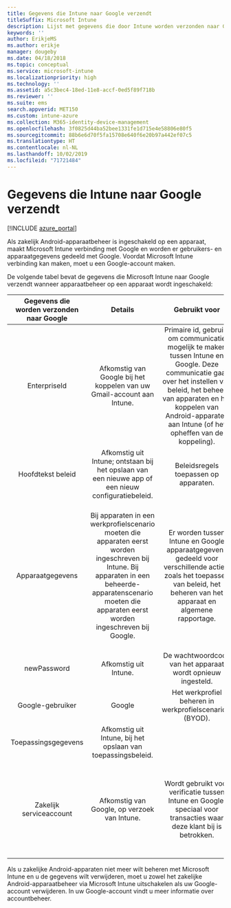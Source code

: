 ```yaml
---
title: Gegevens die Intune naar Google verzendt
titleSuffix: Microsoft Intune
description: Lijst met gegevens die door Intune worden verzonden naar Google.
keywords: ''
author: ErikjeMS
ms.author: erikje
manager: dougeby
ms.date: 04/18/2018
ms.topic: conceptual
ms.service: microsoft-intune
ms.localizationpriority: high
ms.technology: ''
ms.assetid: a5c3bec4-18ed-11e8-accf-0ed5f89f718b
ms.reviewer: ''
ms.suite: ems
search.appverid: MET150
ms.custom: intune-azure
ms.collection: M365-identity-device-management
ms.openlocfilehash: 3f0825d44ba52bee1331fe1d715e4e58806e80f5
ms.sourcegitcommit: 88b6e6d70f5fa15708e640f6e20b97a442ef07c5
ms.translationtype: HT
ms.contentlocale: nl-NL
ms.lasthandoff: 10/02/2019
ms.locfileid: "71721484"
---
```

# <a name="data-intune-sends-to-google"></a>Gegevens die Intune naar Google verzendt

[!INCLUDE [azure_portal](../includes/azure_portal.md)]

Als zakelijk Android-apparaatbeheer is ingeschakeld op een apparaat, maakt Microsoft Intune verbinding met Google en worden er gebruikers- en apparaatgegevens gedeeld met Google. Voordat Microsoft Intune verbinding kan maken, moet u een Google-account maken.

De volgende tabel bevat de gegevens die Microsoft Intune naar Google verzendt wanneer apparaatbeheer op een apparaat wordt ingeschakeld:


| Gegevens die worden verzonden naar Google | Details | Gebruikt voor | Voorbeeld |
|:---:|:---:|:---:|:---:|
| EnterpriseId | Afkomstig van Google bij het koppelen van uw Gmail-account aan Intune. | Primaire id, gebruikt om communicatie mogelijk te maken tussen Intune en Google.  Deze communicatie gaat over het instellen van beleid, het beheer van apparaten en het koppelen van Android-apparaten aan Intune (of het opheffen van de koppeling). | Unieke id. Voorbeeldnotatie: LC04eik8a6 |
| Hoofdtekst beleid | Afkomstig uit Intune; ontstaan bij het opslaan van een nieuwe app of een nieuw configuratiebeleid. | Beleidsregels toepassen op apparaten. | Dit is een verzameling van alle geconfigureerde instellingen voor een toepassing of configuratiebeleid. Dit kan klantinformatie bevatten als dit wordt geleverd als onderdeel van een beleid, zoals netwerknamen, toepassingsnamen en app-specifieke instellingen. |
| Apparaatgegevens | Bij apparaten in een werkprofielscenario moeten die apparaten eerst worden ingeschreven bij Intune. Bij apparaten in een beheerde-apparatenscenario moeten die apparaten eerst worden ingeschreven bij Google. | Er worden tussen Intune en Google apparaatgegevens gedeeld voor verschillende acties, zoals het toepassen van beleid, het beheren van het apparaat en algemene rapportage. | **De unieke id die de apparaatnaam vertegenwoordigt.** Voorbeeld: enterprises/LC04ebru7b/devices/3592d971168f9ae4<br>**De unieke id die de gebruikersnaam vertegenwoordigt.** Voorbeeld: Enterprises/LC04ebru7b/users/116838519924207449711<br>**Apparaatstatus.** Voorbeelden: Actief, Uitgeschakeld, Wordt ingericht.<br>**Nalevingsstatussen.** Voorbeelden: Instelling wordt niet ondersteund, Vereiste apps ontbreken<br>**Software-informatie.** Voorbeelden: softwareversies en patchniveau.<br>**Netwerkinformatie.** Voorbeelden: IMEI, MEID, WifiMacAddress<br>**Apparaatinstellingen.** Voorbeelden: Informatie over de versleutelingsniveaus en of op apparaten onbekende apps zijn toegestaan.<br> Hieronder vindt u een voorbeeld van een JSON-bericht. |
| newPassword | Afkomstig uit Intune. | De wachtwoordcode van het apparaat wordt opnieuw ingesteld. | De tekenreeks die het nieuwe wachtwoord vertegenwoordigt. |
| Google-gebruiker | Google | Het werkprofiel beheren in werkprofielscenario's (BYOD). | De unieke id die het gekoppelde Gmail-account vertegenwoordigt. Voorbeeld: 114223373813435875042 |
| Toepassingsgegevens | Afkomstig uit Intune, bij het opslaan van toepassingsbeleid. |  | Tekenreeks voor naam van toepassing. Voorbeeld: app:com.microsoft.windowsintune.companyportal |
| Zakelijk serviceaccount | Afkomstig van Google, op verzoek van Intune. | Wordt gebruikt voor verificatie tussen Intune en Google, speciaal voor transacties waar deze klant bij is betrokken. | Er zijn verschillende onderdelen:<br> **Ondernemings-id**: eerder beschreven.<br>**UPN**: gegenereerde UPN, gebruikt voor verificatie namens de klant.<br>Voorbeeld: w49d77900526190e26708c31c9e8a0@pfwp-commicrosoftonedfmdm2.google.com.iam.gserviceaccount.com<br>**Sleutel**: Op basis van Base64 versleutelde blob, gebruikt in verificatieaanvragen en versleuteld opgeslagen in de service. De blob ziet er als volgt uit:<br> De unieke id die de sleutel van de klant vertegenwoordigt<br>Voorbeeld: a70d4d53eefbd781ce7ad6a6495c65eb15e74f1f |


Als u zakelijke Android-apparaten niet meer wilt beheren met Microsoft Intune en u de gegevens wilt verwijderen, moet u zowel het zakelijke Android-apparaatbeheer via Microsoft Intune uitschakelen als uw Google-account verwijderen. In uw Google-account vindt u meer informatie over accountbeheer.


